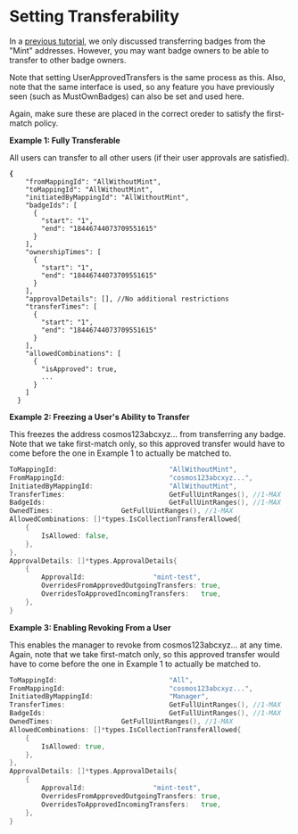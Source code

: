 # Setting Transferability

In a [previous tutorial](distributing-badges.md), we only discussed transferring badges from the "Mint" addresses. However, you may want badge owners to be able to transfer to other badge owners.&#x20;

Note that setting UserApprovedTransfers is the same process as this. Also, note that the same interface is used, so any feature you have previously seen (such as MustOwnBadges) can also be set and used here.



Again, make sure these are placed in the correct oreder to satisfy the first-match policy.



**Example 1: Fully Transferable**

All users can transfer to all other users (if their user approvals are satisfied).

<pre class="language-go"><code class="lang-go"><strong>{
</strong>    "fromMappingId": "AllWithoutMint",
    "toMappingId": "AllWithoutMint",
    "initiatedByMappingId": "AllWithoutMint",
    "badgeIds": [
      {
        "start": "1",
        "end": "18446744073709551615"
      }
    ],
    "ownershipTimes": [
      {
        "start": "1",
        "end": "18446744073709551615"
      }
    ],
    "approvalDetails": [], //No additional restrictions
    "transferTimes": [
      {
        "start": "1",
        "end": "18446744073709551615"
      }
    ],
    "allowedCombinations": [
      {
        "isApproved": true,
        ...
      }
    ]
  }
</code></pre>

**Example 2: Freezing a User's Ability to Transfer**

This freezes the address cosmos123abcxyz... from transferring any badge. Note that we take first-match only, so this approved transfer would have to come before the one in Example 1 to actually be matched to.

```go
ToMappingId:                            "AllWithoutMint",
FromMappingId:                          "cosmos123abcxyz...",
InitiatedByMappingId:                   "AllWithoutMint",
TransferTimes:                          GetFullUintRanges(), //1-MAX
BadgeIds:                               GetFullUintRanges(), //1-MAX
OwnedTimes: 				GetFullUintRanges(), //1-MAX
AllowedCombinations: []*types.IsCollectionTransferAllowed{
	{
		IsAllowed: false,
	},
},
ApprovalDetails: []*types.ApprovalDetails{
	{
		ApprovalId:                 "mint-test",
		OverridesFromApprovedOutgoingTransfers: true,
		OverridesToApprovedIncomingTransfers:   true,
	},
}
```

**Example 3: Enabling Revoking From a User**

This enables the manager to revoke from cosmos123abcxyz... at any time. Again, note that we take first-match only, so this approved transfer would have to come before the one in Example 1 to actually be matched to.

```go
ToMappingId:                            "All",
FromMappingId:                          "cosmos123abcxyz...",
InitiatedByMappingId:                   "Manager",
TransferTimes:                          GetFullUintRanges(), //1-MAX
BadgeIds:                               GetFullUintRanges(), //1-MAX
OwnedTimes: 				GetFullUintRanges(), //1-MAX
AllowedCombinations: []*types.IsCollectionTransferAllowed{
	{
		IsAllowed: true,
	},
},
ApprovalDetails: []*types.ApprovalDetails{
	{
		ApprovalId:                 "mint-test",
		OverridesFromApprovedOutgoingTransfers: true,
		OverridesToApprovedIncomingTransfers:   true,
	},
}
```

